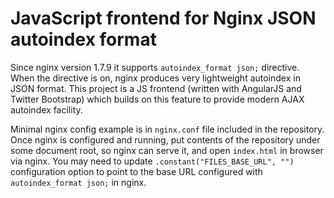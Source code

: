 JavaScript frontend for Nginx JSON autoindex format
===================================================

Since nginx version 1.7.9 it supports `autoindex_format json;` directive.
When the directive is on, nginx produces very lightweight autoindex in JSON format.
This project is a JS frontend (written with AngularJS and Twitter Bootstrap) which
builds on this feature to provide modern AJAX autoindex facility.

Minimal nginx config example is in `nginx.conf` file included in the repository.
Once nginx is configured and running, put contents of the repository under some
document root, so nginx can serve it, and open `index.html` in browser via nginx.
You may need to update `.constant("FILES_BASE_URL", "")` configuration option
to point to the base URL configured with `autoindex_format json;` in nginx.
